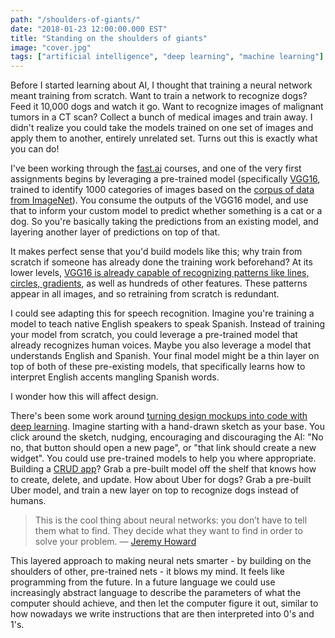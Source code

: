 ```yaml
---
path: "/shoulders-of-giants/"
date: "2018-01-23 12:00:00.000 EST"
title: "Standing on the shoulders of giants"
image: "cover.jpg"
tags: ["artificial intelligence", "deep learning", "machine learning"]
---
```


Before I started learning about AI, I thought that training a neural network meant training from scratch. Want to train a network to recognize dogs? Feed it 10,000 dogs and watch it go. Want to recognize images of malignant tumors in a CT scan? Collect a bunch of medical images and train away. I didn't realize you could take the models trained on one set of images and apply them to another, entirely unrelated set. Turns out this is exactly what you can do!

I've been working through the [fast.ai](http://fast.ai) courses, and one of the very first assignments begins by leveraging a pre-trained model (specifically [VGG16](https://www.kaggle.com/keras/vgg16), trained to identify 1000 categories of images based on the [corpus of data from ImageNet](http://www.image-net.org)). You consume the outputs of the VGG16 model, and use that to inform your custom model to predict whether something is a cat or a dog. So you're basically taking the predictions from an existing model, and layering another layer of predictions on top of that.

It makes perfect sense that you'd build models like this; why train from scratch if someone has already done the training work beforehand? At its lower levels, [VGG16 is already capable of recognizing patterns like lines, circles, gradients](https://youtu.be/6kwQEBMandw?t=9m25s), as well as hundreds of other features. These patterns appear in all images, and so retraining from scratch is redundant.

I could see adapting this for speech recognition. Imagine you're training a model to teach native English speakers to speak Spanish. Instead of training your model from scratch, you could leverage a pre-trained model that already recognizes human voices. Maybe you also leverage a model that understands English and Spanish. Your final model might be a thin layer on top of both of these pre-existing models, that specifically learns how to interpret English accents mangling Spanish words.

I wonder how this will affect design.

There's been some work around [turning design mockups into code with deep learning](https://blog.floydhub.com/turning-design-mockups-into-code-with-deep-learning/). Imagine starting with a hand-drawn sketch as your base. You click around the sketch, nudging, encouraging and discouraging the AI: "No no, that button should open a new page", or "that link should create a new widget". You could use pre-trained models to help you where appropriate. Building a [CRUD app](https://en.wikipedia.org/wiki/Create,_read,_update_and_delete)? Grab a pre-built model off the shelf that knows how to create, delete, and update. How about Uber for dogs? Grab a pre-built Uber model, and train a new layer on top to recognize dogs instead of humans.

> This is the cool thing about neural networks: you don’t have to tell them what to find. They decide what they want to find in order to solve your problem. &mdash; [Jeremy Howard](https://www.youtube.com/watch?v=6kwQEBMandw&feature=youtu.be&t=12m22s)

This layered approach to making neural nets smarter - by building on the shoulders of other, pre-trained nets - it blows my mind. It feels like programming from the future. In a future language we could use increasingly abstract language to describe the parameters of what the computer should achieve, and then let the computer figure it out, similar to how nowadays we write instructions that are then interpreted into 0's and 1's.
